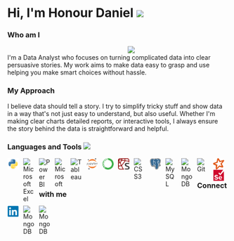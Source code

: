 <!--
**Hon-Nour/Hon-Nour** is a ✨ _special_ ✨ repository because its `README.md` (this file) appears on your GitHub profile.

Here are some ideas to get you started:

- 🔭 I’m currently working on ...
- 🌱 I’m currently learning ...
- 👯 I’m looking to collaborate on ...
- 🤔 I’m looking for help with ...
- 💬 Ask me about ...
- 📫 How to reach me: ...
- 😄 Pronouns: ...
- ⚡ Fun fact: ...
-->

<h1> Hi, I'm Honour Daniel <img src="https://i.giphy.com/media/v1.Y2lkPTc5MGI3NjExcThqbm9kazZhODR0Y216bTkyenh2cmpmODRzamkzanBkaThuYWlsNCZlcD12MV9pbnRlcm5hbF9naWZfYnlfaWQmY3Q9cw/3w7D6cDBfjY5bDROsu/giphy.gif" width="50"></h2>

### Who am I
<img align='right' src="https://i.giphy.com/media/v1.Y2lkPTc5MGI3NjExOWljZ254cXhiZjZyNjJiaW9qamh3MzR3ZzdqcjBmdzNpMXo4Z3h3NCZlcD12MV9pbnRlcm5hbF9naWZfYnlfaWQmY3Q9Zw/68BuPwhY3moYZWdfJy/giphy.gif" width="230"> <br>
I'm a Data Analyst who focuses on turning complicated data into clear persuasive stories. My work aims to make data easy to grasp and use helping you make smart choices without hassle. 

### My Approach
I believe data should tell a story. I try to simplify tricky stuff and show data in a way that's not just easy to understand, but also useful. Whether I'm making clear charts detailed reports, or interactive tools, I always ensure the story behind the data is straightforward and helpful.

<div> 

### Languages and Tools <img src="https://i.giphy.com/media/v1.Y2lkPTc5MGI3NjExNDNodDNnZHllM3I0b2IwbnV2MDFnMGFuNzhveGxvdWYyazk0aGs3aiZlcD12MV9pbnRlcm5hbF9naWZfYnlfaWQmY3Q9cw/Ca2nq3lROV0XX74R7m/giphy.gif" width="50"></div>

<img align="left" alt="Python" width="26px"  src="https://github.com/devicons/devicon/blob/master/icons/python/python-original.svg" style="padding-right:10px;" />
<img align="left" alt="Microsoft Excel" width="26px"  src="https://img.icons8.com/?size=100&id=117561&format=png&color=000000" style="padding-right:10px;" />
<img align="left" alt="Power BI" width="26px" src="https://img.icons8.com/?size=100&id=qYfwpsRXEcpc&format=png&color=000000" style="padding-right:10px;"/> 
<img align="left" alt="Microsoft" width="26px"  src="https://img.icons8.com/?size=100&id=22989&format=png&color=000000" style="padding-right:10px;" />
<img align="left" alt="Tableau" width="26px" src="https://img.icons8.com/?size=100&id=9Kvi1p1F0tUo&format=png&color=000000" style="padding-right:10px;"/> 
<img align="left" alt="Jupyter Notebook" width="26px" src="https://github.com/devicons/devicon/blob/master/icons/jupyter/jupyter-original-wordmark.svg" style="padding-right:10px;"/>
<img align="left" alt="Anaconda" width="26px" src="https://github.com/devicons/devicon/blob/master/icons/anaconda/anaconda-original.svg" style="padding-right:10px;" />
<img align="left" alt="Spyder" width="26px"  src="https://github.com/devicons/devicon/blob/master/icons/spyder/spyder-original.svg" style="padding-right:10px;" />
<img align="left" alt="CSS3" width="26px" src="https://cdn.jsdelivr.net/gh/devicons/devicon/icons/css3/css3-original.svg" style="padding-right:10px;" />
<img align="left" alt="PostgreSQL" width="26px"  src="https://github.com/devicons/devicon/blob/master/icons/postgresql/postgresql-original.svg" style="padding-right:10px;" />
<img align="left" alt="MySQL" width="26px" src="https://cdn.jsdelivr.net/gh/devicons/devicon/icons/mysql/mysql-original.svg" style="padding-right:10px;" />
<img align="left" alt="MongoDB" width="26px" src="https://cdn.jsdelivr.net/gh/devicons/devicon/icons/mongodb/mongodb-original.svg" style="padding-right:10px;" />
<img align="left" alt="Git" width="26px" src="https://cdn.jsdelivr.net/gh/devicons/devicon/icons/git/git-original.svg" style="padding-right:10px;"/>
<img align="left" alt="Apache Spark" width="26px" src="https://github.com/devicons/devicon/blob/master/icons/apachespark/apachespark-original.svg" style="padding-right:10px;" />
<img align="left" alt="Selenium" width="26px"  src="https://github.com/devicons/devicon/blob/master/icons/selenium/selenium-original.svg" style="padding-right:10px;"/><br>


### Connect with me 

<a href="https://www.linkedin.com/in/honourdaniel/">
  <img align="left" alt="MongoDB" width="26px" src="https://github.com/devicons/devicon/blob/master/icons/linkedin/linkedin-original.svg" style="padding-right:10px;" />
</a>
<a href="https://x.com/_DataMage">
  <img align="left" alt="MongoDB" width="26px" src="https://img.shields.io/badge/Twitter-1DA1F2?style=for-the-badge&logo=twitter&logoColor=white" style="padding-right:10px;" />
</a>
<a href="mailto:honour.theanalyst@gmail.com">
  <img align="left" alt="MongoDB" width="26px" src="https://img.icons8.com/?size=100&id=P7UIlhbpWzZm&format=png&color=000000" style="padding-right:10px;" />
</a>
